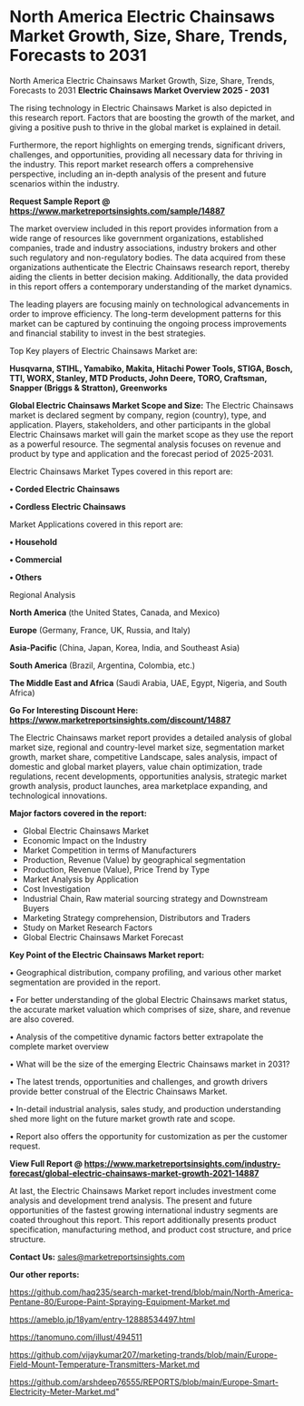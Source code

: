 # North America Electric Chainsaws Market Growth, Size, Share, Trends, Forecasts to 2031
North America Electric Chainsaws Market Growth, Size, Share, Trends, Forecasts to 2031
<Strong> Electric Chainsaws Market Overview 2025 - 2031</strong>

The rising technology in Electric Chainsaws Market is also depicted in this research report. Factors that are boosting the growth of the market, and giving a positive push to thrive in the global market is explained in detail.

Furthermore, the report highlights on emerging trends, significant drivers, challenges, and opportunities, providing all necessary data for thriving in the industry. This report market research offers a comprehensive perspective, including an in-depth analysis of the present and future scenarios within the industry.

<strong>Request Sample Report @ <a href=https://www.marketreportsinsights.com/sample/14887>https://www.marketreportsinsights.com/sample/14887</a></strong>

The market overview included in this report provides information from a wide range of resources like government organizations, established companies, trade and industry associations, industry brokers and other such regulatory and non-regulatory bodies. The data acquired from these organizations authenticate the Electric Chainsaws research report, thereby aiding the clients in better decision making. Additionally, the data provided in this report offers a contemporary understanding of the market dynamics.

The leading players are focusing mainly on technological advancements in order to improve efficiency. The long-term development patterns for this market can be captured by continuing the ongoing process improvements and financial stability to invest in the best strategies.

Top Key players of Electric Chainsaws Market are:

<strong>Husqvarna, STIHL, Yamabiko, Makita, Hitachi Power Tools, STIGA, Bosch, TTI, WORX, Stanley, MTD Products, John Deere, TORO, Craftsman, Snapper (Briggs & Stratton), Greenworks</strong>

<strong><b>Global Electric Chainsaws Market Scope and Size:</b></strong>
The Electric Chainsaws market is declared segment by company, region (country), type, and application. Players, stakeholders, and other participants in the global Electric Chainsaws market will gain the market scope as they use the report as a powerful resource. The segmental analysis focuses on revenue and product by type and application and the forecast period of 2025-2031.

Electric Chainsaws Market Types covered in this report are:

<strong>• Corded Electric Chainsaws

• Cordless Electric Chainsaws</strong>

Market Applications covered in this report are:

<strong>• Household

• Commercial

• Others</strong> 

Regional Analysis

<strong>North America</strong> (the United States, Canada, and Mexico)

<strong>Europe</strong> (Germany, France, UK, Russia, and Italy)

<strong>Asia-Pacific</strong> (China, Japan, Korea, India, and Southeast Asia)

<strong>South America</strong> (Brazil, Argentina, Colombia, etc.)

<strong>The Middle East and Africa</strong> (Saudi Arabia, UAE, Egypt, Nigeria, and South Africa)

<strong>Go For Interesting Discount Here: <a href=https://www.marketreportsinsights.com/discount/14887>https://www.marketreportsinsights.com/discount/14887</a></strong>

The Electric Chainsaws market report provides a detailed analysis of global market size, regional and country-level market size, segmentation market growth, market share, competitive Landscape, sales analysis, impact of domestic and global market players, value chain optimization, trade regulations, recent developments, opportunities analysis, strategic market growth analysis, product launches, area marketplace expanding, and technological innovations.

<strong><b>Major factors covered in the report:</b></strong>
<ul>
  <li>Global Electric Chainsaws Market </li>
  <li>Economic Impact on the Industry</li>
  <li>Market Competition in terms of Manufacturers</li>
  <li>Production, Revenue (Value) by geographical segmentation</li>
  <li>Production, Revenue (Value), Price Trend by Type</li>
  <li>Market Analysis by Application</li>
  <li>Cost Investigation</li>
  <li>Industrial Chain, Raw material sourcing strategy and Downstream Buyers</li>
  <li>Marketing Strategy comprehension, Distributors and Traders</li>
  <li>Study on Market Research Factors</li>
  <li>Global Electric Chainsaws Market Forecast</li>
</ul>

<strong><b>Key Point of the Electric Chainsaws Market report:</b></strong>

• Geographical distribution, company profiling, and various other market segmentation are provided in the report.

• For better understanding of the global Electric Chainsaws market status, the accurate market valuation which comprises of size, share, and revenue are also covered.

• Analysis of the competitive dynamic factors better extrapolate the complete market overview

• What will be the size of the emerging Electric Chainsaws market in 2031?

• The latest trends, opportunities and challenges, and growth drivers provide better construal of the Electric Chainsaws Market.

• In-detail industrial analysis, sales study, and production understanding shed more light on the future market growth rate and scope.

• Report also offers the opportunity for customization as per the customer request.

<strong><b>View Full Report @ <a href=https://www.marketreportsinsights.com/industry-forecast/global-electric-chainsaws-market-growth-2021-14887>https://www.marketreportsinsights.com/industry-forecast/global-electric-chainsaws-market-growth-2021-14887</a></b></strong>


At last, the Electric Chainsaws Market report includes investment come analysis and development trend analysis. The present and future opportunities of the fastest growing international industry segments are coated throughout this report. This report additionally presents product specification, manufacturing method, and product cost structure, and price structure.

<strong>Contact Us:</strong>
sales@marketreportsinsights.com

<strong>Our other reports:</strong>

<a href=https://github.com/haq235/search-market-trend/blob/main/North-America-Pentane-80/Europe-Paint-Spraying-Equipment-Market.md>https://github.com/haq235/search-market-trend/blob/main/North-America-Pentane-80/Europe-Paint-Spraying-Equipment-Market.md</a>

<a href=https://ameblo.jp/18yam/entry-12888534497.html>https://ameblo.jp/18yam/entry-12888534497.html</a>

<a href=https://tanomuno.com/illust/494511>https://tanomuno.com/illust/494511</a>

<a href=https://github.com/vijaykumar207/marketing-trands/blob/main/Europe-Field-Mount-Temperature-Transmitters-Market.md>https://github.com/vijaykumar207/marketing-trands/blob/main/Europe-Field-Mount-Temperature-Transmitters-Market.md</a>

<a href=https://github.com/arshdeep76555/REPORTS/blob/main/Europe-Smart-Electricity-Meter-Market.md>https://github.com/arshdeep76555/REPORTS/blob/main/Europe-Smart-Electricity-Meter-Market.md</a>"
